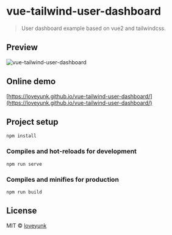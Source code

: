 # vue-tailwind-user-dashboard

> User dashboard example based on vue2 and tailwindcss.

## Preview

![vue-tailwind-user-dashboard](https://user-images.githubusercontent.com/15713020/80789352-4f609c00-8bbe-11ea-97b9-26475b1775e2.png)

## Online demo

[https://loveyunk.github.io/vue-tailwind-user-dashboard/](https://loveyunk.github.io/vue-tailwind-user-dashboard/)

## Project setup

```shell
npm install
```

### Compiles and hot-reloads for development

```shell
npm run serve
```

### Compiles and minifies for production

```shell
npm run build
```

## License

MIT © [loveyunk](https://github.com/loveyunk)
